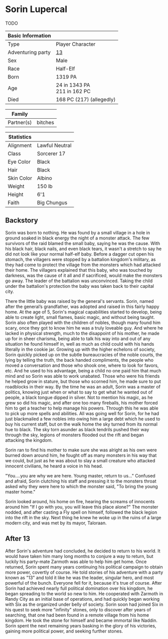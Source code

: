 # Sorin Lupercal

TODO

| Basic Information | |
| - | - |
| Type | Player Character |
| Adventuring party | [13](13.md) |
| Sex | Male |
| Race | Half-Elf |
| Born | 1319 PA |
| Age | 24 in 1343 PA<br>211 in 162 PC |
| Died | 168 PC (217) (allegedly) |

| Family | |
| - | - |
| Partner(s) | bitches |

| Statistics | |
| - | - |
| Alignment | Lawful Neutral |
| Class | Sorcerer 17 |
| Eye Color | Black |
| Hair | Black |
| Skin Color | Albino |
| Weight | 150 lb |
| Height | 6'1 |
| Faith | Big Chungus |

## Backstory

Sorin was born to nothing. He was found by a small village in a hole in ground soaked in black energy the night of a monster attack. The few survivors of the raid blamed the small baby, saying he was the cause. With his black hair, black nails, and even black tears, it wasn't a stretch to say he did not look like your normal half-elf baby. Before a dagger cut open his stomach, the villagers were stopped by a battalion kingdom's military, as they had come to protect the village from the monsters which had attacked their home. The villagers explained that this baby, who was touched by darkness, was the cause of it all and if sacrificed, would make the monsters go away. The leader of the battalion was unconvinced. Taking the child under the battalion's protection the baby was taken back to their capital city. 

There the little baby was raised by the general's servants. Sorin, named after the general’s grandfather, was adopted and raised in this fairly happy home. At the age of 5, Sorin's magical capabilities started to develop, being able to create light, small flames, basic magic, and without being taught. Sorin also often played with the children of nobles, though many found him scary, once they got to know him he was a truly loveable guy. And where he lacked in physical strength, much to the disappoint of his mother, he made up for in sheer charisma, being able to talk his way into and out of any situation he found himself in, well as much as child could with his hands literally in the cookie jar.
Growing up with the higher echelons of society, Sorin quickly picked up on the subtle bureaucracies of the noble courts, the lying by telling the truth, the back handed compliments, the people who moved a conversation and those who shook one, where to look for favors, etc. And he used to his advantage, being a child no one paid him that much mind and so Sorin was able to work unabated. Those who were his friends he helped grow in stature, but those who scorned him, he made sure to put roadblocks in their way.
By the time he was an adult, Sorin was a master of politics, knowing just when or what to say to get what he wanted out of people, a black tongue dipped in silver. Not to mention his magic, as he grew so did his magic, and after one too many fireballs, his mother forced him to get a teacher to help manage his powers. Through this he was able to pick up more spells and abilities. All was going well for Sorin, for he had just blackmailed a few nobles into owing him a large debt which he used to buy his current staff, but on the walk home the sky turned from its normal hue to black. The sky torn asunder as black tendrils pushed their way through the sky, legions of monsters flooded out the rift and began attacking the kingdom.

Sorin ran to find his mother to make sure she was alright as his own were burned down around him, he fought off as many monsters in his way that we could, but just as he was about to slay a small creature who attacked innocent civilians, he heard a voice in his head.

"You....you are why we are here. Young master, return to us…" Confused and afraid, Sorin clutching his staff and pressing it to the monsters throat asked why they were here to which the monster said, "To bring the young master home."

Sorin looked around, his home on fire, hearing the screams of innocents around him "If I go with you, you will leave this place alone?" The monster nodded, and after casting a Fly spell on himself, followed the black legion into the rift in the sky. Next thing he knew he woke up in the ruins of a large modern city, and was met by its mayor, Taloraan.

## After 13

After Sorin's adventure had concluded, he decided to return to his world. It would have taken him many long months to conjure a way to return, but luckily his party-mate Zarmoth was able to help him get home. Once returned, Sorin spent many years continuing his political campaign to obtain more power, covertly of course. He told stories of his adventure with a party known as "13" and told it like he was the leader, singular hero, and most powerful of the bunch. Everyone fell for it, because it's true of course. After Sorin had achieved nearly full political domination over his kingdom, he began spreading to the world so new to him. He cooperated with Zarmoth in Randy City as an initial base of operations, and had quickly began working with Six as the organized under belly of society. Sorin soon had joined Six in his quest to seek more "infinity" stones, only to discover after years of searching, that one had been found in a remote village from his home kingdom. He took the stone for himself and became immortal like Naddin. Sorin spent the next remaining years basking in the glory of his victories, gaining more political power, and seeking further stones.

